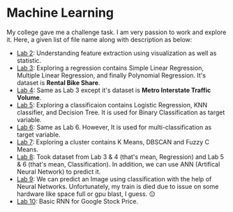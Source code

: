 # Machine Learning #
My college gave me a challenge task. I am very passion to work and explore it. Here, a given list of file name along with description as below:

- [Lab 2](Lab2_7509.ipynb): Understanding feature extraction using visualization as well as statistic.
- [Lab 3](Lab3_7509_part2.ipynb): Exploring a regression contains Simple Linear Regression, Multiple Linear Regression, and finally Polynomial Regression. It's dataset is **Rental Bike Share**.
- [Lab 4](Lab4_7509.ipynb): Same as Lab 3 except it's dataset is **Metro Interstate Traffic Volume**.
- [Lab 5](Lab5_7509.ipynb): Exploring a classificaion contains Logistic Regression, KNN classifier, and Decision Tree. It is used for Binary Classification as target variable.
- [Lab 6](Lab6_7509.ipynb): Same as Lab 6. However, It is used for multi-classification as target variable.
- [Lab 7](Lab7_7509.ipynb): Exploring a cluster contains K Means, DBSCAN and Fuzzy C Means.
- [Lab 8](Lab8_7509.ipynb): Took dataset from Lab 3 & 4 (that's mean, Regression) and Lab 5 & 6 (that's mean, Classification). In addition, we can use ANN (Artifical Neural Network) to predict it.
- [Lab 9](Lab9_7509.ipynb): We can predict an Image using classification with the help of Neural Networks. Unfortunately, my train is died due to issue on some hardware like space full or gpu blast, I guess. 😐
- [Lab 10](Lab10_7509.ipynb): Basic RNN for Google Stock Price.
